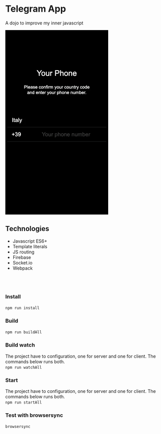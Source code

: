 # Telegram App

A dojo to improve my inner javascript

![](https://github.com/TheWarko/telegram-app/blob/master/dist/preview.gif) 

## Technologies
* Javascript ES6+
* Template literals
* JS routing
* Firebase
* Socket.io
* Webpack

<br />
<br />

### Install
`npm run install`

### Build
`npm run buildAll`

### Build watch
The project have to configuration, one for server and one for client. The commands below runs both. \
`npm run watchAll`

### Start
The project have to configuration, one for server and one for client. The commands below runs both. \
`npm run startAll`

### Test with browsersync
`browsersync`
